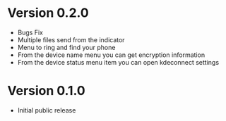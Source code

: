 # Version 0.2.0
 * Bugs Fix
 * Multiple files send from the indicator
 * Menu to ring and find your phone
 * From the device name menu you can get encryption information
 * From the device status menu item you can open kdeconnect settings
 
# Version 0.1.0
 * Initial public release
